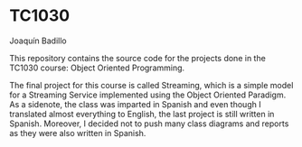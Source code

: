 # TC1030

Joaquín Badillo

This repository contains the source code for the projects done in the TC1030 course: Object Oriented Programming.

The final project for this course is called Streaming, which is a simple model for a Streaming Service implemented using the Object Oriented Paradigm. As a sidenote, the class was imparted in Spanish and even though I translated almost everything to English, the last project is still written in Spanish. Moreover, I decided not to push many class diagrams and reports as they were also written in Spanish.

